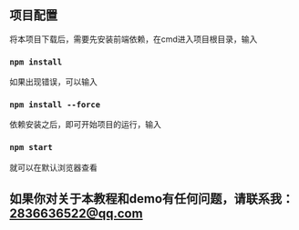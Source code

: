 

## 项目配置

将本项目下载后，需要先安装前端依赖，在cmd进入项目根目录，输入

### `npm install`

如果出现错误，可以输入

### `npm install --force`

依赖安装之后，即可开始项目的运行，输入

### `npm start`

就可以在默认浏览器查看

## 如果你对关于本教程和demo有任何问题，请联系我：2836636522@qq.com
